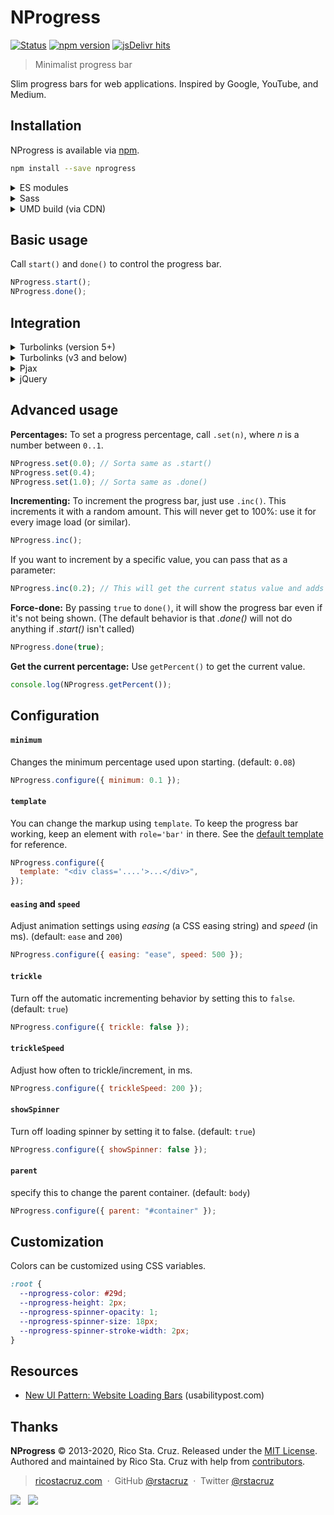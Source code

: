 # NProgress

[![Status](https://api.travis-ci.org/rstacruz/nprogress.svg?branch=master)](http://travis-ci.org/rstacruz/nprogress)
[![npm version](https://img.shields.io/npm/v/nprogress.png)](https://npmjs.org/package/nprogress "View this project on npm")
[![jsDelivr hits](https://data.jsdelivr.com/v1/package/npm/nprogress/badge?style=rounded)](https://www.jsdelivr.com/package/npm/nprogress)

> Minimalist progress bar

Slim progress bars for web applications. Inspired by Google, YouTube, and
Medium.

## Installation

NProgress is available via [npm].

```sh
npm install --save nprogress
```

<details>
<summary>ES modules</summary>

```js
import * as NProgress from "nprogress";
```

```css
@import "~nprogress/css/nprogress.css";
```

</details>

<details>
<summary>Sass</summary>

```scss
$nprogress-color: #29d;
@import "~nprogress/css/nprogress.scss";
```

</details>

<details>
<summary>UMD build (via CDN)</summary>

```html
<script src="nprogress.js"></script>
<link rel="stylesheet" href="nprogress.css" />
```

Also available via [jsdelivr] CDN:

- https://cdn.jsdelivr.net/npm/nprogress@next/dist/nprogress.umd.js
- https://cdn.jsdelivr.net/npm/nprogress@next/css/nprogress.css

</details>

## Basic usage

Call `start()` and `done()` to control the progress bar.

```js
NProgress.start();
NProgress.done();
```

## Integration

<details>
<summary>Turbolinks (version 5+)</summary>

Ensure you're using Turbolinks 5+, and use
this: (explained [here](https://github.com/rstacruz/nprogress/issues/8#issuecomment-239107109))

```js
$(document).on("turbolinks:click", function () {
  NProgress.start();
});
$(document).on("turbolinks:render", function () {
  NProgress.done();
  NProgress.remove();
});
```

</details>

<details>
<summary>Turbolinks (v3 and below)</summary>

Ensure you're using Turbolinks 1.3.0+, and use
this: (explained [here](https://github.com/rstacruz/nprogress/issues/8#issuecomment-23010560))

```js
$(document).on("page:fetch", function () {
  NProgress.start();
});
$(document).on("page:change", function () {
  NProgress.done();
});
$(document).on("page:restore", function () {
  NProgress.remove();
});
```

</details>

<details>
<summary>Pjax</summary>

Try this: (explained [here](https://github.com/rstacruz/nprogress/issues/22#issuecomment-36540472))

```js
$(document).on("pjax:start", function () {
  NProgress.start();
});
$(document).on("pjax:end", function () {
  NProgress.done();
});
```

</details>

<details>
<summary>jQuery</summary>

```js
$(document).on("ajaxStart", function () {
  NProgress.start();
});
$(document).on("ajaxStop", function () {
  NProgress.done();
});
```

</details>

## Advanced usage

**Percentages:** To set a progress percentage, call `.set(n)`, where _n_ is a
number between `0..1`.

```js
NProgress.set(0.0); // Sorta same as .start()
NProgress.set(0.4);
NProgress.set(1.0); // Sorta same as .done()
```

**Incrementing:** To increment the progress bar, just use `.inc()`. This
increments it with a random amount. This will never get to 100%: use it for
every image load (or similar).

```js
NProgress.inc();
```

If you want to increment by a specific value, you can pass that as a parameter:

```js
NProgress.inc(0.2); // This will get the current status value and adds 0.2 until status is 0.994
```

**Force-done:** By passing `true` to `done()`, it will show the progress bar
even if it's not being shown. (The default behavior is that _.done()_ will not
do anything if _.start()_ isn't called)

```js
NProgress.done(true);
```

**Get the current percentage:** Use `getPercent()` to get the current value.

```js
console.log(NProgress.getPercent());
```

## Configuration

#### `minimum`

Changes the minimum percentage used upon starting. (default: `0.08`)

```js
NProgress.configure({ minimum: 0.1 });
```

#### `template`

You can change the markup using `template`. To keep the progress bar working, keep an element with `role='bar'` in there. See the [default template] for reference.

```js
NProgress.configure({
  template: "<div class='....'>...</div>",
});
```

#### `easing` and `speed`

Adjust animation settings using _easing_ (a CSS easing string) and _speed_ (in ms). (default: `ease` and `200`)

```js
NProgress.configure({ easing: "ease", speed: 500 });
```

#### `trickle`

Turn off the automatic incrementing behavior by setting this to `false`. (default: `true`)

```js
NProgress.configure({ trickle: false });
```

#### `trickleSpeed`

Adjust how often to trickle/increment, in ms.

```js
NProgress.configure({ trickleSpeed: 200 });
```

#### `showSpinner`

Turn off loading spinner by setting it to false. (default: `true`)

```js
NProgress.configure({ showSpinner: false });
```

#### `parent`

specify this to change the parent container. (default: `body`)

```js
NProgress.configure({ parent: "#container" });
```

## Customization

Colors can be customized using CSS variables.

```css
:root {
  --nprogress-color: #29d;
  --nprogress-height: 2px;
  --nprogress-spinner-opacity: 1;
  --nprogress-spinner-size: 18px;
  --nprogress-spinner-stroke-width: 2px;
}
```

## Resources

- [New UI Pattern: Website Loading Bars](http://www.usabilitypost.com/2013/08/19/new-ui-pattern-website-loading-bars/) (usabilitypost.com)

[default template]: https://github.com/rstacruz/nprogress/blob/master/nprogress.js#L31
[turbolinks]: https://github.com/rails/turbolinks
[nprogress.js]: http://ricostacruz.com/nprogress/nprogress.js
[nprogress.css]: http://ricostacruz.com/nprogress/nprogress.css

## Thanks

**NProgress** © 2013-2020, Rico Sta. Cruz. Released under the [MIT License].<br>
Authored and maintained by Rico Sta. Cruz with help from [contributors].

> [ricostacruz.com](http://ricostacruz.com) &nbsp;&middot;&nbsp;
> GitHub [@rstacruz](https://github.com/rstacruz) &nbsp;&middot;&nbsp;
> Twitter [@rstacruz](https://twitter.com/rstacruz)

[mit license]: http://mit-license.org/
[contributors]: http://github.com/rstacruz/nprogress/contributors

[![](https://img.shields.io/github/followers/rstacruz.svg?style=social&label=@rstacruz)](https://github.com/rstacruz) &nbsp;
[![](https://img.shields.io/twitter/follow/rstacruz.svg?style=social&label=@rstacruz)](https://twitter.com/rstacruz)

[npm]: https://www.npmjs.org/package/nprogress
[jsdelivr]: https://jsdelivr.com
